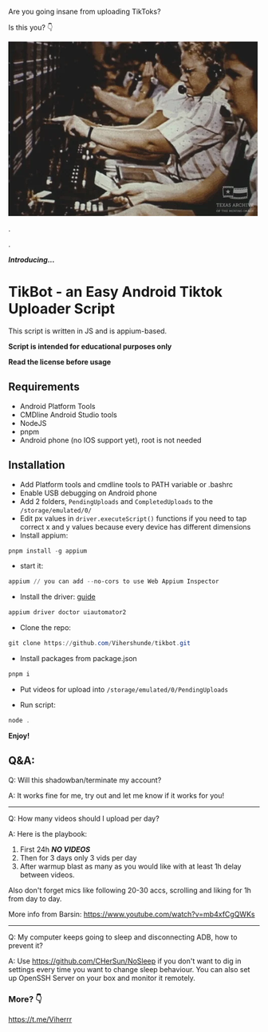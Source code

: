 Are you going insane from uploading TikToks?

Is this you? 👇

<img src='assets/giphy.webp'>

.

.

**_Introducing..._**

# TikBot - an Easy Android Tiktok Uploader Script

This script is written in JS and is appium-based.

**Script is intended for educational purposes only**

**Read the license before usage**

## Requirements

- Android Platform Tools
- CMDline Android Studio tools
- NodeJS
- pnpm
- Android phone (no IOS support yet), root is not needed

## Installation

- Add Platform tools and cmdline tools to PATH variable or .bashrc
- Enable USB debugging on Android phone
- Add 2 folders, `PendingUploads` and `CompletedUploads` to the `/storage/emulated/0/`
- Edit px values in `driver.executeScript()` functions if you need to tap correct x and y values because every device has different dimensions
- Install appium:

```powershell
pnpm install -g appium
```

- start it:

```powershell
appium // you can add --no-cors to use Web Appium Inspector
```

- Install the driver: [guide](https://appium.io/docs/en/latest/quickstart/uiauto2-driver/)

```powershell
appium driver doctor uiautomator2
```

- Clone the repo:

```powershell
git clone https://github.com/Vihershunde/tikbot.git
```

- Install packages from package.json

```powershell
pnpm i
```

- Put videos for upload into `/storage/emulated/0/PendingUploads`

- Run script:

```powershell
node .
```

**Enjoy!**

## Q&A:

Q: Will this shadowban/terminate my account?

A: It works fine for me, try out and let me know if it works for you!

---

Q: How many videos should I upload per day?

A: Here is the playbook:

1. First 24h **_NO VIDEOS_**
2. Then for 3 days only 3 vids per day
3. After warmup blast as many as you would like with at least 1h delay between videos.

Also don't forget mics like following 20-30 accs, scrolling and liking for 1h from day to day.

More info from Barsin: https://www.youtube.com/watch?v=mb4xfCgQWKs

---

Q: My computer keeps going to sleep and disconnecting ADB, how to prevent it?

A: Use https://github.com/CHerSun/NoSleep if you don't want to dig in settings every time you want to change sleep behaviour. You can also set up OpenSSH Server on your box and monitor it remotely.

### More? 👇

https://t.me/Viherrr
